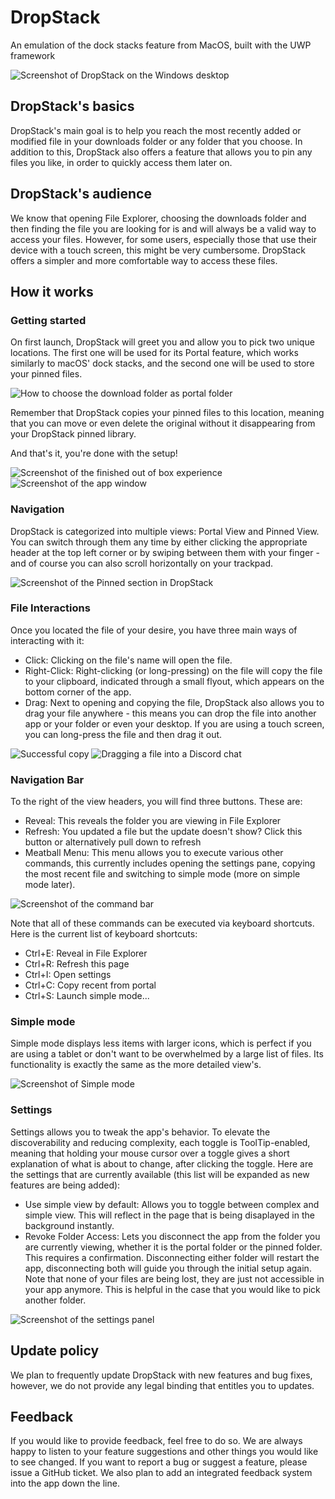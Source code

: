 # DropStack
An emulation of the dock stacks feature from MacOS, built with the UWP framework

![Screenshot of DropStack on the Windows desktop](DropStack/Assets/Product%20Screenshots/ondesktop.png)

## DropStack's basics
DropStack's main goal is to help you reach the most recently added or modified file in your downloads folder or any folder that you choose. In addition to this, DropStack also offers a feature that allows you to pin any files you like, in order to quickly access them later on.

## DropStack's audience
We know that opening File Explorer, choosing the downloads folder and then finding the file you are looking for is and will always be a valid way to access your files. However, for some users, especially those that use their device with a touch screen, this might be very cumbersome. DropStack offers a simpler and more comfortable way to access these files.

## How it works
### Getting started
On first launch, DropStack will greet you and allow you to pick two unique locations. The first one will be used for its Portal feature, which works similarly to macOS' dock stacks, and the second one will be used to store your pinned files.

![How to choose the download folder as portal folder](DropStack/Assets/Product%20Screenshots/pickportal.png)

Remember that DropStack copies your pinned files to this location, meaning that you can move or even delete the original without it disappearing from your DropStack pinned library.

And that's it, you're done with the setup!

![Screenshot of the finished out of box experience](DropStack/Assets/Product%20Screenshots/setupdone.png)
![Screenshot of the app window](DropStack/Assets/Product%20Screenshots/window.png)

### Navigation
DropStack is categorized into multiple views: Portal View and Pinned View.
You can switch through them any time by either clicking the appropriate header at the top left corner or by swiping between them with your finger - and of course you can also scroll horizontally on your trackpad.

![Screenshot of the Pinned section in DropStack](DropStack/Assets/Product%20Screenshots/pinnedfiles.png)

### File Interactions
Once you located the file of your desire, you have three main ways of interacting with it:
- Click: Clicking on the file's name will open the file.
- Right-Click: Right-clicking (or long-pressing) on the file will copy the file to your clipboard, indicated through a small flyout, which appears on the bottom corner of the app.
- Drag: Next to opening and copying the file, DropStack also allows you to drag your file anywhere - this means you can drop the file into another app or your folder or even your desktop. If you are using a touch screen, you can long-press the file and then drag it out.

![Successful copy](DropStack/Assets/Product%20Screenshots/copysuccess.png)
![Dragging a file into a Discord chat](DropStack/Assets/Product%20Screenshots/dragdrop.png)

### Navigation Bar
To the right of the view headers, you will find three buttons. These are:
- Reveal: This reveals the folder you are viewing in File Explorer
- Refresh: You updated a file but the update doesn't show? Click this button or alternatively pull down to refresh
- Meatball Menu: This menu allows you to execute various other commands, this currently includes opening the settings pane, copying the most recent file and switching to simple mode (more on simple mode later).

![Screenshot of the command bar](DropStack/Assets/Product%20Screenshots/meatballmenu.png)

Note that all of these commands can be executed via keyboard shortcuts. Here is the current list of keyboard shortcuts:
- Ctrl+E: Reveal in File Explorer
- Ctrl+R: Refresh this page
- Ctrl+I: Open settings
- Ctrl+C: Copy recent from portal
- Ctrl+S: Launch simple mode...

### Simple mode
Simple mode displays less items with larger icons, which is perfect if you are using a tablet or don't want to be overwhelmed by a large list of files. Its functionality is exactly the same as the more detailed view's.

![Screenshot of Simple mode](DropStack/Assets/Product%20Screenshots/simplemode.png)

### Settings
Settings allows you to tweak the app's behavior. To elevate the discoverability and reducing complexity, each toggle is ToolTip-enabled, meaning that holding your mouse cursor over a toggle gives a short explanation of what is about to change, after clicking the toggle.
Here are the settings that are currently available (this list will be expanded as new features are being added):
- Use simple view by default: Allows you to toggle between complex and simple view. This will reflect in the page that is being disaplayed in the background instantly.
- Revoke Folder Access: Lets you disconnect the app from the folder you are currently viewing, whether it is the portal folder or the pinned folder. This requires a confirmation. Disconnecting either folder will restart the app, disconnecting both will guide you through the initial setup again. Note that none of your files are being lost, they are just not accessible in your app anymore. This is helpful in the case that you would like to pick another folder.

![Screenshot of the settings panel](DropStack/Assets/Product%20Screenshots/settings.png)

## Update policy
We plan to frequently update DropStack with new features and bug fixes, however, we do not provide any legal binding that entitles you to updates.

## Feedback
If you would like to provide feedback, feel free to do so. We are always happy to listen to your feature suggestions and other things you would like to see changed. If you want to report a bug or suggest a feature, please issue a GitHub ticket. We also plan to add an integrated feedback system into the app down the line.
